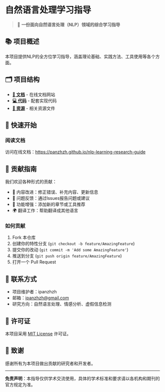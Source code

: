 # 自然语言处理学习指导

> 📖 **一份面向自然语言处理（NLP）领域的综合学习指导**

## 📚 项目概述

本项目提供NLP的全方位学习指导，涵盖理论基础、实践方法、工具使用等各个方面。

## 🗂️ 项目结构

- **[📖 文档](https://panzhzh.github.io/nlp-learning-research-guide)** - 在线文档网站
- **[💻 代码](./code/)** - 配套实现代码
- **[🔗 资源](./assets/)** - 相关资源文件

## 🚀 快速开始

### 阅读文档
访问在线文档：https://panzhzh.github.io/nlp-learning-research-guide

## 🤝 贡献指南

我们欢迎各种形式的贡献：

- 📝 内容改进：修正错误、补充内容、更新信息
- 🐛 问题反馈：通过Issues报告问题或建议
- 🔧 功能增强：添加新的章节或工具推荐
- 🌍 翻译工作：帮助翻译成其他语言

### 如何贡献

1. Fork 本仓库
2. 创建你的特性分支 (`git checkout -b feature/AmazingFeature`)
3. 提交你的改动 (`git commit -m 'Add some AmazingFeature'`)
4. 推送到分支 (`git push origin feature/AmazingFeature`)
5. 打开一个 Pull Request

## 📧 联系方式

- 项目维护者：ipanzhzh
- 邮箱：ipanzhzh@gmail.com
- 研究方向：自然语言处理、情感分析、虚假信息检测

## 📄 许可证

本项目采用 [MIT License](LICENSE) 许可证。

## 🙏 致谢

感谢所有为本项目做出贡献的研究者和开发者。

---

**免责声明**：本指导仅供学术交流使用，具体的学术标准和要求请以各机构和期刊的官方规定为准。